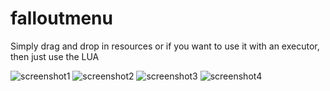 # falloutmenu
Simply drag and drop in resources or if you want to use it with an executor, then just use the LUA


![screenshot1](https://github.com/Flateric5/SERVERSIDE-falloutmenu/assets/96961227/02d60ff4-d49c-4010-a473-09d6d651a94c)
![screenshot2](https://github.com/Flateric5/SERVERSIDE-falloutmenu/assets/96961227/03599de7-5a17-497c-8b4e-c66c836d205a)
![screenshot3](https://github.com/Flateric5/SERVERSIDE-falloutmenu/assets/96961227/95090b9d-5d78-4d7f-b3e4-a2f16652aa9c)
![screenshot4](https://github.com/Flateric5/SERVERSIDE-falloutmenu/assets/96961227/6e2c00be-fa49-4e71-ab69-044614d71e03)
